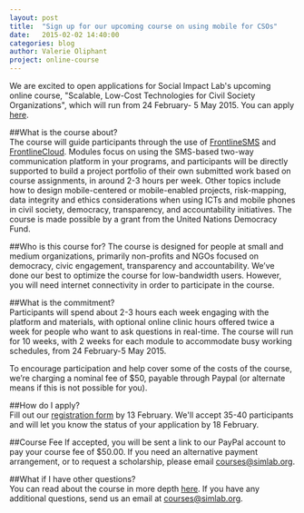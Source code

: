 ```yaml
---
layout: post
title:  "Sign up for our upcoming course on using mobile for CSOs"
date:   2015-02-02 14:40:00
categories: blog
author: Valerie Oliphant
project: online-course
---
```

We are excited to open applications for Social Impact Lab's upcoming online course, "Scalable, Low-Cost Technologies for Civil Society Organizations", which will run from 24 February- 5 May 2015. You can apply [here](http://courses.frontlinesms.com/sign-up/).

##What is the course about?  
The course will guide participants through the use of [FrontlineSMS](http://www.frontlinesms.com/technologies/frontlinesms-overview/) and [FrontlineCloud](http://www.frontlinesms.com/technologies/frontlinecloud-overview/).  Modules focus on using the SMS-based two-way communication platform in your programs, and participants will be directly supported to build a project portfolio of their own submitted work based on course assignments, in around 2-3 hours per week. Other topics include how to design mobile-centered or mobile-enabled projects, risk-mapping, data integrity and ethics considerations when using ICTs and mobile phones in civil society, democracy, transparency, and accountability initiatives. The course is made possible by a grant from the United Nations Democracy Fund.

##Who is this course for?
The course is designed for people at small and medium organizations, primarily non-profits and NGOs focused on democracy, civic engagement, transparency and accountability. We’ve done our best to optimize the course for low-bandwidth users. However, you will need internet connectivity in order to participate in the course.

##What is the commitment?  
Participants will spend about 2-3 hours each week engaging with the platform and materials, with optional online clinic hours offered twice a week for people who want to ask questions in real-time. The course will run for 10 weeks, with 2 weeks for each module to accommodate busy working schedules, from 24 February-5 May 2015.

To encourage participation and help cover some of the costs of the course, we’re charging a nominal fee of $50, payable through Paypal (or alternate means if this is not possible for you).

##How do I apply?  
Fill out our [registration form](http://courses.frontlinesms.com/sign-up/) by 13 February. We'll accept 35-40 participants and will let you know the status of your application by 18 February.

##Course Fee
If accepted, you will be sent a link to our PayPal account to pay your course fee of $50.00.  If you need an alternative payment arrangement, or to request a scholarship, please email [courses@simlab.org](mailto:courses@simlab.org).

##What if I have other questions?  
You can read about the course in more depth [here](http://courses.frontlinesms.com/how-it-works/). If you have any additional questions, send us an email at [courses@simlab.org](mailto:courses@simlab.org).
